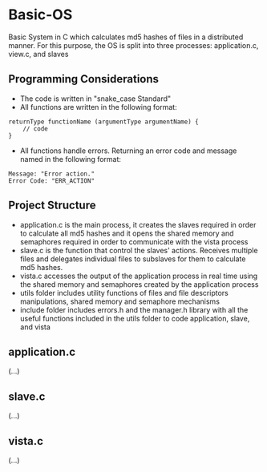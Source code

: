 # Basic-OS
Basic System in C which calculates md5 hashes of files in a distributed manner.
For this purpose, the OS is split into three processes: application.c, view.c, and slaves

## Programming Considerations
* The code is written in "snake_case Standard"
* All functions are written in the following format:
```
returnType functionName (argumentType argumentName) {
    // code
} 
```
* All functions handle errors. Returning an error code and message named in the following format:
```
Message: "Error action."
Error Code: "ERR_ACTION"
```

## Project Structure

* application.c is the main process, it creates the slaves required in order to calculate all md5 hashes and it opens the shared memory and semaphores required in order to communicate with the vista process 
* slave.c is the function that control the slaves' actions. Receives multiple files and delegates individual files to subslaves for them to calculate md5 hashes.
* vista.c accesses the output of the application process in real time using the shared memory and semaphores created by the application process
* utils folder includes utility functions of files and file descriptors manipulations, shared memory and semaphore mechanisms
* include folder includes errors.h and the manager.h library with all the useful functions included in the utils folder to code application, slave, and vista

## application.c
 (...)
## slave.c
 (...)
## vista.c
 (...)